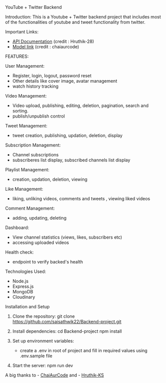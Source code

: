 YouTube + Twitter Backend

Introduction:
This is a Youtube + Twitter backend project that includes most of the functionalities of youtube and tweet functionality from twitter.

Important Links:

- [API Documentation](https://documenter.getpostman.com/view/28570926/2s9YsNdVwW) (credit : Hruthik-28)
- [Model link](https://app.eraser.io/workspace/YtPqZ1VogxGy1jzIDkzj?origin=share) (credit : chaiaurcode)

FEATURES:

User Management:

- Register, login, logout, password reset
- Other details like cover image, avatar management
- watch history tracking

Video Management:

- Video upload, publishing, editing, deletion, pagination, search and sorting.
- publish/unpublish control

Tweet Management:

- tweet creation, publishing, updation, deletion, display

Subscription Management:

- Channel subscriptions
- subscriberes list display, subscribed channels list display

Playlist Management:

- creation, updation, deletion, viewing

Like Management:

- liking, unliking videos, comments and tweets , viewing liked videos

Comment Management:

- adding, updating, deleting

Dashboard:

- View channel statistics (views, likes, subscribers etc)
- accessing uploaded videos

Health check:

- endpoint to verify backed's health

Technologies Used:

- Node.js
- Express.js
- MongoDB
- Cloudinary

Installation and Setup

1.  Clone the repository:
    git clone https://github.com/saisathwik22/Backend-project.git

2.  Install dependencies:
    cd Backend-project
    npm install

3.  Set up environment variables:

    - create a .env in root of project and fill in required values using .env.sample file

4.  Start the server:
    npm run dev

A big thanks to - [ChaiAurCode](www.youtube.com/@chaiaurcode) and - [Hruthik-KS](https://github.com/Hruthik-28)
